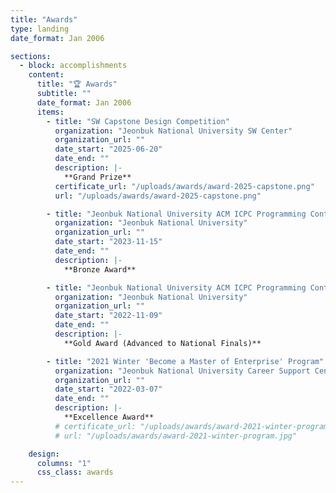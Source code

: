 ```yaml
---
title: "Awards"
type: landing
date_format: Jan 2006

sections:
  - block: accomplishments
    content:
      title: "🏆 Awards"
      subtitle: ""
      date_format: Jan 2006
      items:
        - title: "SW Capstone Design Competition"
          organization: "Jeonbuk National University SW Center"
          organization_url: ""
          date_start: "2025-06-20"
          date_end: ""
          description: |-
            **Grand Prize**
          certificate_url: "/uploads/awards/award-2025-capstone.png"
          url: "/uploads/awards/award-2025-capstone.png"

        - title: "Jeonbuk National University ACM ICPC Programming Contest"
          organization: "Jeonbuk National University"
          organization_url: ""
          date_start: "2023-11-15"
          date_end: ""
          description: |-
            **Bronze Award**

        - title: "Jeonbuk National University ACM ICPC Programming Contest"
          organization: "Jeonbuk National University"
          organization_url: ""
          date_start: "2022-11-09"
          date_end: ""
          description: |-
            **Gold Award (Advanced to National Finals)**

        - title: "2021 Winter 'Become a Master of Enterprise' Program"
          organization: "Jeonbuk National University Career Support Center"
          organization_url: ""
          date_start: "2022-03-07"
          date_end: ""
          description: |-
            **Excellence Award**
          # certificate_url: "/uploads/awards/award-2021-winter-program.jpg"
          # url: "/uploads/awards/award-2021-winter-program.jpg"

    design:
      columns: "1"
      css_class: awards
---
```

